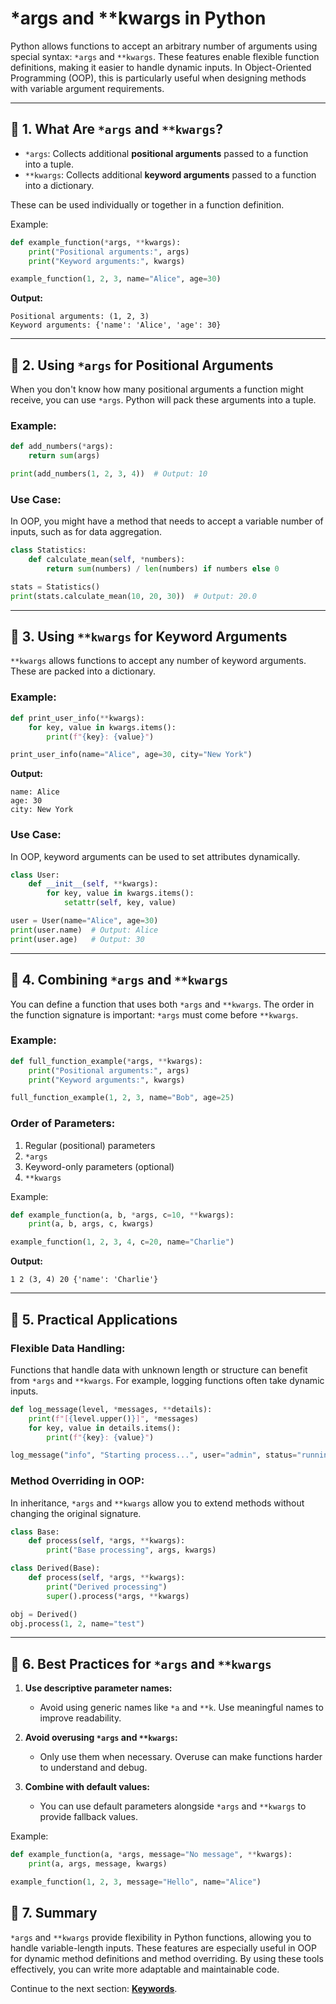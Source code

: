 # *args and **kwargs in Python

Python allows functions to accept an arbitrary number of arguments using special syntax: `*args` and `**kwargs`. These features enable flexible function definitions, making it easier to handle dynamic inputs. In Object-Oriented Programming (OOP), this is particularly useful when designing methods with variable argument requirements.

---

## 🔹 **1. What Are `*args` and `**kwargs`?**

- `*args`: Collects additional **positional arguments** passed to a function into a tuple.
- `**kwargs`: Collects additional **keyword arguments** passed to a function into a dictionary.

These can be used individually or together in a function definition.

Example:
```python
def example_function(*args, **kwargs):
    print("Positional arguments:", args)
    print("Keyword arguments:", kwargs)

example_function(1, 2, 3, name="Alice", age=30)
```
**Output:**
```
Positional arguments: (1, 2, 3)
Keyword arguments: {'name': 'Alice', 'age': 30}
```

---

## 🔹 **2. Using `*args` for Positional Arguments**

When you don't know how many positional arguments a function might receive, you can use `*args`. Python will pack these arguments into a tuple.

### **Example:**
```python
def add_numbers(*args):
    return sum(args)

print(add_numbers(1, 2, 3, 4))  # Output: 10
```

### **Use Case:**
In OOP, you might have a method that needs to accept a variable number of inputs, such as for data aggregation.

```python
class Statistics:
    def calculate_mean(self, *numbers):
        return sum(numbers) / len(numbers) if numbers else 0

stats = Statistics()
print(stats.calculate_mean(10, 20, 30))  # Output: 20.0
```

---

## 🔹 **3. Using `**kwargs` for Keyword Arguments**

`**kwargs` allows functions to accept any number of keyword arguments. These are packed into a dictionary.

### **Example:**
```python
def print_user_info(**kwargs):
    for key, value in kwargs.items():
        print(f"{key}: {value}")

print_user_info(name="Alice", age=30, city="New York")
```
**Output:**
```
name: Alice
age: 30
city: New York
```

### **Use Case:**
In OOP, keyword arguments can be used to set attributes dynamically.

```python
class User:
    def __init__(self, **kwargs):
        for key, value in kwargs.items():
            setattr(self, key, value)

user = User(name="Alice", age=30)
print(user.name)  # Output: Alice
print(user.age)   # Output: 30
```

---

## 🔹 **4. Combining `*args` and `**kwargs`**

You can define a function that uses both `*args` and `**kwargs`. The order in the function signature is important: `*args` must come before `**kwargs`.

### **Example:**
```python
def full_function_example(*args, **kwargs):
    print("Positional arguments:", args)
    print("Keyword arguments:", kwargs)

full_function_example(1, 2, 3, name="Bob", age=25)
```

### **Order of Parameters:**
1. Regular (positional) parameters
2. `*args`
3. Keyword-only parameters (optional)
4. `**kwargs`

Example:
```python
def example_function(a, b, *args, c=10, **kwargs):
    print(a, b, args, c, kwargs)

example_function(1, 2, 3, 4, c=20, name="Charlie")
```
**Output:**
```
1 2 (3, 4) 20 {'name': 'Charlie'}
```

---

## 🔹 **5. Practical Applications**

### **Flexible Data Handling:**
Functions that handle data with unknown length or structure can benefit from `*args` and `**kwargs`. For example, logging functions often take dynamic inputs.

```python
def log_message(level, *messages, **details):
    print(f"[{level.upper()}]", *messages)
    for key, value in details.items():
        print(f"{key}: {value}")

log_message("info", "Starting process...", user="admin", status="running")
```

### **Method Overriding in OOP:**
In inheritance, `*args` and `**kwargs` allow you to extend methods without changing the original signature.

```python
class Base:
    def process(self, *args, **kwargs):
        print("Base processing", args, kwargs)

class Derived(Base):
    def process(self, *args, **kwargs):
        print("Derived processing")
        super().process(*args, **kwargs)

obj = Derived()
obj.process(1, 2, name="test")
```

---

## 🔹 **6. Best Practices for `*args` and `**kwargs`**

1. **Use descriptive parameter names:**
   - Avoid using generic names like `*a` and `**k`. Use meaningful names to improve readability.

2. **Avoid overusing `*args` and `**kwargs`:**
   - Only use them when necessary. Overuse can make functions harder to understand and debug.

3. **Combine with default values:**
   - You can use default parameters alongside `*args` and `**kwargs` to provide fallback values.

Example:
```python
def example_function(a, *args, message="No message", **kwargs):
    print(a, args, message, kwargs)

example_function(1, 2, 3, message="Hello", name="Alice")
```

## 🔹 **7. Summary**
`*args` and `**kwargs` provide flexibility in Python functions, allowing you to handle variable-length inputs. These features are especially useful in OOP for dynamic method definitions and method overriding. By using these tools effectively, you can write more adaptable and maintainable code.

Continue to the next section: **[Keywords](07_keywords.md)**.
